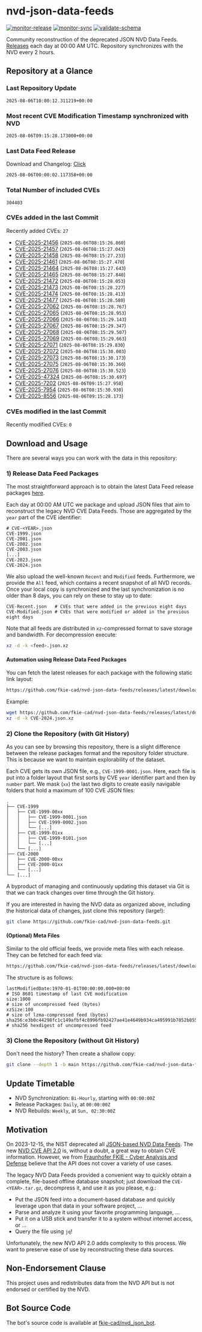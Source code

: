 # nvd-json-data-feeds

[![monitor-release](https://github.com/fkie-cad/nvd-json-data-feeds/actions/workflows/monitor_release.yml/badge.svg)](https://github.com/fkie-cad/nvd-json-data-feeds/actions/workflows/monitor_release.yml)
[![monitor-sync](https://github.com/fkie-cad/nvd-json-data-feeds/actions/workflows/monitor_sync.yml/badge.svg)](https://github.com/fkie-cad/nvd-json-data-feeds/actions/workflows/monitor_sync.yml)
[![validate-schema](https://github.com/fkie-cad/nvd-json-data-feeds/actions/workflows/validate_schema.yml/badge.svg)](https://github.com/fkie-cad/nvd-json-data-feeds/actions/workflows/validate_schema.yml)

Community reconstruction of the deprecated JSON NVD Data Feeds.
[Releases](https://github.com/fkie-cad/nvd-json-data-feeds/releases/latest) each day at 00:00 AM UTC.
Repository synchronizes with the NVD every 2 hours.

## Repository at a Glance

### Last Repository Update

```plain
2025-08-06T10:00:12.311219+00:00
```

### Most recent CVE Modification Timestamp synchronized with NVD

```plain
2025-08-06T09:15:28.173000+00:00
```

### Last Data Feed Release

Download and Changelog: [Click](https://github.com/fkie-cad/nvd-json-data-feeds/releases/latest)

```plain
2025-08-06T00:00:02.117358+00:00
```

### Total Number of included CVEs

```plain
304403
```

### CVEs added in the last Commit

Recently added CVEs: `27`

- [CVE-2025-21456](CVE-2025/CVE-2025-214xx/CVE-2025-21456.json) (`2025-08-06T08:15:26.860`)
- [CVE-2025-21457](CVE-2025/CVE-2025-214xx/CVE-2025-21457.json) (`2025-08-06T08:15:27.043`)
- [CVE-2025-21458](CVE-2025/CVE-2025-214xx/CVE-2025-21458.json) (`2025-08-06T08:15:27.233`)
- [CVE-2025-21461](CVE-2025/CVE-2025-214xx/CVE-2025-21461.json) (`2025-08-06T08:15:27.470`)
- [CVE-2025-21464](CVE-2025/CVE-2025-214xx/CVE-2025-21464.json) (`2025-08-06T08:15:27.643`)
- [CVE-2025-21465](CVE-2025/CVE-2025-214xx/CVE-2025-21465.json) (`2025-08-06T08:15:27.840`)
- [CVE-2025-21472](CVE-2025/CVE-2025-214xx/CVE-2025-21472.json) (`2025-08-06T08:15:28.053`)
- [CVE-2025-21473](CVE-2025/CVE-2025-214xx/CVE-2025-21473.json) (`2025-08-06T08:15:28.227`)
- [CVE-2025-21474](CVE-2025/CVE-2025-214xx/CVE-2025-21474.json) (`2025-08-06T08:15:28.413`)
- [CVE-2025-21477](CVE-2025/CVE-2025-214xx/CVE-2025-21477.json) (`2025-08-06T08:15:28.580`)
- [CVE-2025-27062](CVE-2025/CVE-2025-270xx/CVE-2025-27062.json) (`2025-08-06T08:15:28.767`)
- [CVE-2025-27065](CVE-2025/CVE-2025-270xx/CVE-2025-27065.json) (`2025-08-06T08:15:28.953`)
- [CVE-2025-27066](CVE-2025/CVE-2025-270xx/CVE-2025-27066.json) (`2025-08-06T08:15:29.143`)
- [CVE-2025-27067](CVE-2025/CVE-2025-270xx/CVE-2025-27067.json) (`2025-08-06T08:15:29.347`)
- [CVE-2025-27068](CVE-2025/CVE-2025-270xx/CVE-2025-27068.json) (`2025-08-06T08:15:29.507`)
- [CVE-2025-27069](CVE-2025/CVE-2025-270xx/CVE-2025-27069.json) (`2025-08-06T08:15:29.663`)
- [CVE-2025-27071](CVE-2025/CVE-2025-270xx/CVE-2025-27071.json) (`2025-08-06T08:15:29.830`)
- [CVE-2025-27072](CVE-2025/CVE-2025-270xx/CVE-2025-27072.json) (`2025-08-06T08:15:30.003`)
- [CVE-2025-27073](CVE-2025/CVE-2025-270xx/CVE-2025-27073.json) (`2025-08-06T08:15:30.173`)
- [CVE-2025-27075](CVE-2025/CVE-2025-270xx/CVE-2025-27075.json) (`2025-08-06T08:15:30.360`)
- [CVE-2025-27076](CVE-2025/CVE-2025-270xx/CVE-2025-27076.json) (`2025-08-06T08:15:30.523`)
- [CVE-2025-47324](CVE-2025/CVE-2025-473xx/CVE-2025-47324.json) (`2025-08-06T08:15:30.697`)
- [CVE-2025-7202](CVE-2025/CVE-2025-72xx/CVE-2025-7202.json) (`2025-08-06T09:15:27.950`)
- [CVE-2025-7954](CVE-2025/CVE-2025-79xx/CVE-2025-7954.json) (`2025-08-06T08:15:30.930`)
- [CVE-2025-8556](CVE-2025/CVE-2025-85xx/CVE-2025-8556.json) (`2025-08-06T09:15:28.173`)


### CVEs modified in the last Commit

Recently modified CVEs: `0`



## Download and Usage

There are several ways you can work with the data in this repository:

### 1) Release Data Feed Packages

The most straightforward approach is to obtain the latest Data Feed release packages [here](https://github.com/fkie-cad/nvd-json-data-feeds/releases/latest).

Each day at 00:00 AM UTC we package and upload JSON files that aim to reconstruct the legacy NVD CVE Data Feeds.
Those are aggregated by the `year` part of the CVE identifier:

```
# CVE-<YEAR>.json
CVE-1999.json
CVE-2001.json
CVE-2002.json
CVE-2003.json
[...]
CVE-2023.json
CVE-2024.json
```

We also upload the well-known `Recent` and `Modified` feeds.
Furthermore, we provide the `All` feed, which contains a recent snapshot of all NVD records.
Once your local copy is synchronized and the last synchronization is no older than 8 days, you can rely on these to stay up to date:

```plain
CVE-Recent.json   # CVEs that were added in the previous eight days
CVE-Modified.json # CVEs that were modified or added in the previous eight days
```

Note that all feeds are distributed in `xz`-compressed format to save storage and bandwidth.
For decompression execute:

```sh
xz -d -k <feed>.json.xz
```

#### Automation using Release Data Feed Packages

You can fetch the latest releases for each package with the following static link layout:

```sh
https://github.com/fkie-cad/nvd-json-data-feeds/releases/latest/download/CVE-<YEAR>.json.xz
```

Example:

```sh
wget https://github.com/fkie-cad/nvd-json-data-feeds/releases/latest/download/CVE-2024.json.xz
xz -d -k CVE-2024.json.xz
```

### 2) Clone the Repository (with Git History)

As you can see by browsing this repository, there is a slight difference between the release packages format and the repository folder structure.
This is because we want to maintain explorability of the dataset.

Each CVE gets its own JSON file, e.g., `CVE-1999-0001.json`.
Here, each file is put into a folder layout that first sorts by CVE `year` identifier part and then by `number` part.
We mask (`xx`) the last two digits to create easily navigable folders that hold a maximum of 100 CVE JSON files:

```plain
.
├── CVE-1999
│   ├── CVE-1999-00xx
│   │   ├── CVE-1999-0001.json
│   │   ├── CVE-1999-0002.json
│   │   └── [...]
│   ├── CVE-1999-01xx
│   │   ├── CVE-1999-0101.json
│   │   └── [...]
│   └── [...]
├── CVE-2000
│   ├── CVE-2000-00xx
│   ├── CVE-2000-01xx
│   └── [...]
└── [...]
```

A byproduct of managing and continuously updating this dataset via Git is that we can track changes over time through the Git history.

If you are interested in having the NVD data as organized above, including the historical data of changes, just clone this repository (large!):

```sh
git clone https://github.com/fkie-cad/nvd-json-data-feeds.git
```

#### (Optional) Meta Files

Similar to the old official feeds, we provide meta files with each release. They can be fetched for each feed via:

```sh
https://github.com/fkie-cad/nvd-json-data-feeds/releases/latest/download/CVE-<YEAR>.meta
```

The structure is as follows:

```plain
lastModifiedDate:1970-01-01T00:00:00.000+00:00                          # ISO 8601 timestamp of last CVE modification
size:1000                                                               # size of uncompressed feed (bytes)
xzSize:100                                                              # size of lzma-compressed feed (bytes)
sha256:e3b0c44298fc1c149afbf4c8996fb92427ae41e4649b934ca495991b7852b855 # sha256 hexdigest of uncompressed feed
```

### 3) Clone the Repository (without Git History)

Don't need the history? Then create a shallow copy:

```sh
git clone --depth 1 -b main https://github.com/fkie-cad/nvd-json-data-feeds.git
```


## Update Timetable

* NVD Synchronization: `Bi-Hourly`, starting with `00:00:00Z`
* Release Packages: `Daily`, at `00:00:00Z`
* NVD Rebuilds: `Weekly`, at `Sun, 02:30:00Z`


## Motivation

On 2023-12-15, the NIST deprecated all [JSON-based NVD Data Feeds](https://nvd.nist.gov/vuln/data-feeds#divRetirementBanner-1).
The new [NVD CVE API 2.0](https://nvd.nist.gov/developers/vulnerabilities) is, without a doubt, a great way to obtain CVE information.
However, we from [Fraunhofer FKIE - Cyber Analysis and Defense](https://www.fkie.fraunhofer.de/en/departments/cad.html) believe that the API does not cover a variety of use cases.

The legacy NVD Data Feeds provided a convenient way to quickly obtain a complete, file-based offline database snapshot; just download the `CVE-<YEAR>.tar.gz`, decompress it, and use it as you please, e.g.:

- Put the JSON feed into a document-based database and quickly leverage upon that data in your software project, ...
- Parse and analyze it using your favorite programming language, ...
- Put it on a USB stick and transfer it to a system without internet access, or ...
- Query the file using `jq`!

Unfortunately, the new NVD API 2.0 adds complexity to this process.
We want to preserve ease of use by reconstructing these data sources.

## Non-Endorsement Clause

This project uses and redistributes data from the NVD API but is not endorsed or certified by the NVD.

## Bot Source Code

The bot's source code is available at [fkie-cad/nvd\_json\_bot](https://github.com/fkie-cad/nvd_json_bot).